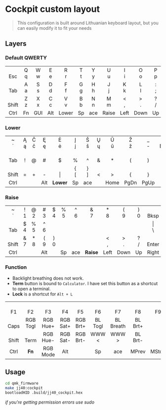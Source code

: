 # Cockpit custom layout

> This configuration is built around Lithuanian keyboard layout, but you can easily modify it to fit your needs

## Layers

### Default QWERTY

|           |        |        |        |        |        |        |        |        |        |        |           |
| :-------: | :----: | :----: | :----: | :----: | :----: | :----: | :----: | :----: | :----: | :----: | :-------: |
|  <br>Esc  | Q<br>q | W<br>w | E<br>e | R<br>r | T<br>t | Y<br>y | U<br>u | I<br>i | O<br>o | P<br>p | <br>Bksp  |
|  <br>Tab  | A<br>a | S<br>s | D<br>d | F<br>f | G<br>g | H<br>h | J<br>j | K<br>k | L<br>l | :<br>; |  "<br>'   |
| <br>Shift | Z<br>z | X<br>x | C<br>c | V<br>v | B<br>b | N<br>n | M<br>m | <<br>, | ><br>. | ?<br>/ | <br>Enter |
|   Ctrl    |   Fn   |  GUI   |  Alt   | Lower  |   Sp   |  ace   | Raise  |  Left  |  Down  |   Up   |   Right   |

### Lower

|           |        |        |        |           |        |        |        |        |        |         |          |
| :-------: | :----: | :----: | :----: | :-------: | :----: | :----: | :----: | :----: | :----: | :-----: | :------: |
|  ~<br>\`  | Ą<br>ą | Č<br>č | Ę<br>ę |  Ė<br>ė   | Į<br>į | Š<br>š | Ų<br>ų | Ū<br>ū | Ž<br>ž | \_<br>- | <br>Bksp |
|  <br>Tab  | <br>!  | <br>@  | <br>#  |  <br>\$   | <br>%  | <br>^  | <br>&  | <br>\* | <br>(  |  <br>)  | <br>Del  |
| <br>Shift | <br>=  | <br>+  | <br>-  |  <br>\|   | {<br>[ | }<br>] | <br><  | <br>>  | <br>{  |  <br>}  | <br>Ins  |
|   Ctrl    |        |        |  Alt   | **Lower** |   Sp   |  ace   |        |  Home  |  PgDn  |  PgUp   |   End    |

### Raise

|           |         |         |        |         |        |        |           |         |        |        |           |
| :-------: | :-----: | :-----: | :----: | :-----: | :----: | :----: | :-------: | :-----: | :----: | :----: | :-------: |
|  ~<br>\`  | !<br>1  | @<br>2  | #<br>3 | \$<br>4 | %<br>5 | ^<br>6 |  &<br>7   | \*<br>8 | (<br>9 | )<br>0 | <br>Bksp  |
|  <br>Tab  | \$<br>4 | %<br>5  | ^<br>6 |         |        |        |           |         |        |        | \|<br>\   |
| <br>Shift | &<br>7  | \*<br>8 | (<br>9 | )<br>0  |        |        |           | <<br>,  | ><br>. | ?<br>/ | <br>Enter |
|   Ctrl    |         |         |  Alt   |         |   Sp   |  ace   | **Raise** |  Left   |  Down  |   Up   |   Right   |

### Function

-   Backlight breathing does not work.
-   **Term** button is bound to `Calculator`. I have set this button as a shortcut to open a terminal.
-   **Lock** is a shortcut for `Alt + L`

|           |             |             |             |             |            |              |            |        |             |         |          |
| :-------: | :---------: | :---------: | :---------: | :---------: | :--------: | :----------: | :--------: | :----: | :---------: | :-----: | :------: |
|  <br>F1   |   <br>F2    |   <br>F3    |   <br>F4    |   <br>F5    |   <br>F6   |    <br>F7    |   <br>F8   | <br>F9 |   <br>F10   | <br>F11 | <br>F12  |
| <br>Caps  | RGB<br>Togl | RGB<br>Hue+ | RGB<br>Sat+ | RGB<br>Brt+ | BL<br>Togl | BL<br>Breath | BL<br>Brt+ |        | Scr<br>Brt+ |         | <br>Vol+ |
| <br>Shift |  <br>Term   | RGB<br>Hue- | RGB<br>Sat- | RGB<br>Brt- |  WWW<br><  |   WWW<br>>   | BL<br>Brt- |        | Scr<br>Brt- |  PrScr  | <br>Vol- |
|   Ctrl    |   **Fn**    | RGB<br>Mode |     Alt     |             |     Sp     |     ace      |   MPrev    | MStop  |    MNext    |  MPlay  |   Lock   |

## Usage

```bash
cd qmk_firmware
make jj40:cockpit
bootloadHID .build/jj40_cockpit.hex
```

_if you're getting permission errors use sudo_
